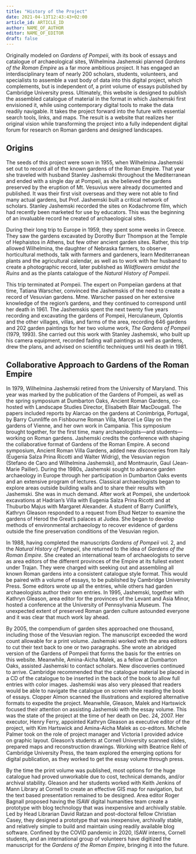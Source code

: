 ```yaml
---
title: "History of the Project"
date: 2021-04-13T12:43:43+02:00
article_id: ARTICLE_ID
author: NAME_OF_AUTHOR
editor: NAME_OF_EDITOR
draft: false
---
```


Originally modeled on *Gardens of Pompeii*, with its book of essays and catalogue of archaeological sites, Wilhelmina Jashemski planned *Gardens of the Roman Empire* as a far more ambitious project. It has engaged an interdisciplinary team of nearly 200 scholars, students, volunteers, and specialists to assemble a vast body of data into this digital project, which complements, but is independent of, a print volume of essays published by Cambridge University press. Ultimately, this website is designed to publish the assembled catalogue of material in the format in which Jashemski first envisioned it, while using contemporary digital tools to make the data readily navigable. It takes the project forward into the future with essential search tools, links, and maps. The result is a website that realizes her original vision while transforming the project into a fully independent digital forum for research on Roman gardens and designed landscapes.

## Origins

The seeds of this project were sown in 1955, when Wilhelmina Jashemski set out to record all of the known gardens of the Roman Empire. That year she traveled with husband Stanley Jashemski throughout the Mediterranean and ended with a single day at Pompeii, as she believed the gardens preserved by the eruption of Mt. Vesuvius were already documented and published. It was their first visit overseas and they were not able to find many actual gardens, but Prof. Jashemski built a critical network of scholars. Stanley Jashemski recorded the sites on Kodachrome film, which had recently been marketed for use by educators. This was the beginning of an invaluable record he created of archaeological sites.

During their long trip to Europe in 1959, they spent some weeks in Greece. They saw the gardens excavated by Dorothy Burr Thompson at the Temple of Hephaistos in Athens, but few other ancient garden sites. Rather, this trip allowed Wilhelmina, the daughter of Nebraska farmers, to observe horticultural methods, talk with farmers and gardeners, learn Mediterranean plants and the agricultural calendar, as well as to work with her husband to create a photographic record, later published as *Wildflowers amidst the Ruins* and as the plants catalogue of the *Natural History of Pompeii*.

This trip terminated at Pompeii. The expert on Pompeiian gardens at that time, Tatiana Warscher, convinced the Jashemskis of the need to create a record of Vesuvian gardens. Mme. Warscher passed on her extensive knowledge of the region’s gardens, and they continued to correspond until her death in 1961. The Jashemskis spent the next twenty five years recording and excavating the gardens of Pompeii, Herculaneum, Oplontis and the other villages, villas, and farms of the area, recording 646 gardens and 202 garden paintings for her two volume work, *The Gardens of Pompeii* (1979, 1993). She carried out this work with Stanley Jashemski, who built up his camera equipment, recorded fading wall paintings as well as gardens, drew the plans, and advised on scientific techniques until his death in 1981.

## Collaborative Approach to Gardens of the Roman Empire

In 1979, Wilhelmina Jashemski retired from the University of Maryland. This year was marked by the publication of the Gardens of Pompeii, as well as the spring symposium at Dumbarton Oaks, Ancient Roman Gardens, co-hosted with Landscape Studies Director, Elisabeth Blair MacDougall. The papers included reports by Alarcao on the gardens at Conimbriga, Portugal, by Barry Cunnliffe on Fishbourne Roman Villa, Marcel Le Glay on the gardens of Vienne, and her own work in Campania. This symposium brought together, for the first time, many archaeologists—and students—working on Roman gardens. Jashemski credits the conference with shaping the collaborative format of Gardens of the Roman Empire. A second symposium, Ancient Roman Villa Gardens, added new discoveries from Italy (Eugenia Salza Prina Ricotti and Walter Widrig), the Vesuvian region (Stefano de Caro and Wilhelmina Jashemski), and Montmaurin, Gaul (Jean-Marie Pailler).
During the 1980s, Jashemski sought to advance garden archaeology in Europe through her participation in Dumbarton Oaks events and an extensive program of lectures. Classical archaeologists began to explore areas outside building walls and to share their results with Jashemski. She was in much demand. After work at Pompeii, she undertook excavations at Hadrian’s Villa with Eugenia Salza Prina Ricotti and at Thuburbo Majus with Margaret Alexander. A student of Barry Cunliffe’s, Kathryn Gleason responded to a request from Ehud Netzer to examine the gardens of Herod the Great’s palaces at Judea. She began to develop methods of environmental archaeology to recover evidence of gardens outside the fine preservation conditions of the Vesuvian region. 

In 1988, having completed the manuscripts *Gardens of Pompeii* vol. 2, and the *Natural History of Pompeii*, she returned to the idea of *Gardens of the Roman Empire*. She created an international team of archaeologists to serve as area editors of the different provinces of the Empire at its fullest extent under Trajan. They were charged with seeking out and assembling all known Roman gardens into a consistent catalogue style format. This would be paired with a volume of essays, to be published by Cambridge University Press. Some editors wrote up all the entries, while others had garden archaeologists author their own entries. In 1995, Jashemski, together with Kathryn Gleason, area editor for the provinces of the Levant and Asia Minor, hosted a conference at the University of Pennsylvania Museum. The unexpected extent of preserved Roman garden culture astounded everyone and it was clear that much work lay ahead. 

By 2005, the compendium of garden sites approached one thousand, including those of the Vesuvian region. The manuscript exceeded the word count allowable for a print volume. Jashemski worked with the area editors to cut their text back to one or two paragraphs. She wrote an abridged version of the Gardens of Pompeii that forms the basis for the entries on this website. Meanwhile, Amina-Aicha Malek, as a fellow at Dumbarton Oaks, assisted Jashemski to contact scholars. New discoveries continued to arrive. Cambridge recommended that the catalogue material be placed in a CD of the catalogue to be inserted in the back of the book to allow full entries with color images. Jashemski was also very pleased that readers would be able to navigate the catalogue on screen while reading the book of essays. Clopper Almon scanned the illustrations and explored alternative formats to expedite the project. Meanwhile, Gleason, Malek and Hartswick focused their attention on assisting Jashemski with the essay volume. This was the state of the project at the time of her death on Dec. 24, 2007. Her executor, Henry Ferry, appointed Kathryn Gleason as executive editor of the project, with Kim Hartswick and Amina-Aicha Malek as co-editors. Michele Palmer took on the role of project manager and Victoria I provided advice on graphic layout. Gleason’s students at Cornell University scanned slides, prepared maps and reconstruction drawings. Working with Beatrice Rehl of Cambridge University Press, the team explored the emerging options for digital publication, as they worked to get the essay volume through press.

By the time the print volume was published, most options for the huge catalogue had proved unworkable due to cost, technical demands, and/or archival stability. Gleason and her students worked with Keith Jenkins of Mann Library at Cornell to create an effective GIS map for navigation, but the text based presentation remained to be designed. Area editor Roger Bagnall proposed having the ISAW digital humanities team create a prototype with blog technology that was inexpensive and archivally stable. Led by Head Librarian David Ratzan and post-doctoral fellow Christian Casey, they designed a prototype that was inexpensive, archivally stable, and relatively simple to build and maintain using readily available blog software. Confined by the COVID pandemic in 2020, ISAW interns, Cornell students, and an international group of volunteers have digitized the manuscript for the *Gardens of the Roman Empire*, bringing it into the future.